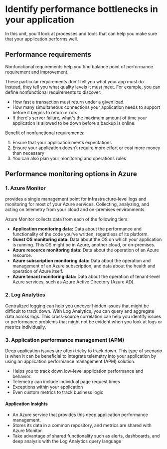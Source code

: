 # Identify performance bottlenecks in your application

In this unit, you'll look at processes and tools that can help you make sure that your application performs well.

## Performance requirements

Nonfunctional requirements help you find balance point of performance requirement and improvement.

These particular requirements don't tell you what your app must do. Instead, they tell you what quality levels it must meet. For example, you can define nonfunctional requirements to discover:

* How fast a transaction must return under a given load.
* How many simultaneous connections your application needs to support before it begins to return errors.
* If there's server failure, what's the maximum amount of time your application is allowed to be down before a backup is online.

Benefit of nonfunctional requirements:

1. Ensure that your application meets expectations
2. Ensure your application doesn't require more effort or cost more money than necessary
3. You can also plan your monitoring and operations rules

## Performance monitoring options in Azure

### 1. Azure Monitor

provides a single management point for infrastructure-level logs and monitoring for most of your Azure services. Collecting, analyzing, and acting on telemetry from your cloud and on-premises environments.

Azure Monitor collects data from each of the following tiers:

* **Application monitoring data:** Data about the performance and functionality of the code you've written, regardless of its platform.
* **Guest OS monitoring data:** Data about the OS on which your application is running. This OS might be in Azure, another cloud, or on-premises.
* **Azure resource monitoring data:** Data about the operation of an Azure resource.
* **Azure subscription monitoring data:** Data about the operation and management of an Azure subscription, and data about the health and operation of Azure itself.
* **Azure tenant monitoring data:** Data about the operation of tenant-level Azure services, such as Azure Active Directory (Azure AD).

### 2. Log Analytics

Centralized logging can help you uncover hidden issues that might be difficult to track down. With Log Analytics, you can query and aggregate data across logs. This cross-source correlation can help you identify issues or performance problems that might not be evident when you look at logs or metrics individually.

### 3. Application performance management (APM)

Deep application issues are often tricky to track down. This type of scenario is when it can be beneficial to integrate telemetry into your application by using an application performance management (APM) solution.

* Helps you to track down low-level application performance and behavior.
* Telemetry can include individual page request times
* Exceptions within your application
* Even custom metrics to track business logic

#### Application Insights

* An Azure service that provides this deep application performance management.
* Stores its data in a common repository, and metrics are shared with Azure Monitor.
* Take advantage of shared functionality such as alerts, dashboards, and deep analysis with the Log Analytics query language

